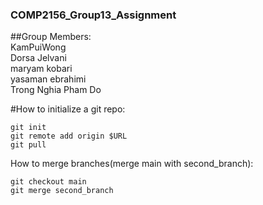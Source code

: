 ### COMP2156_Group13_Assignment  


##Group Members:  
KamPuiWong  
Dorsa Jelvani  
maryam kobari  
yasaman ebrahimi  
Trong Nghia Pham Do  

#How to initialize a git repo:  
  
  
```  
git init  
git remote add origin $URL  
git pull  
```   
  
How to merge branches(merge main with second_branch):  
  
```  
git checkout main  
git merge second_branch  
```  

